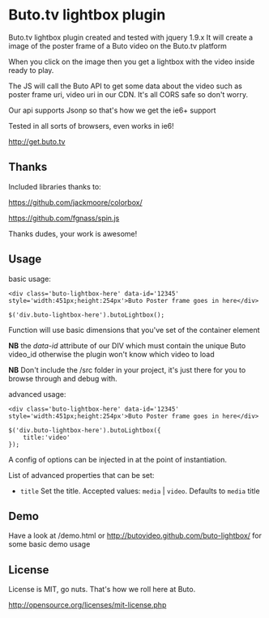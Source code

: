 Buto.tv lightbox plugin
=======================

Buto.tv lightbox plugin created and tested with jquery 1.9.x
It will create a image of the poster frame of a Buto video on the Buto.tv platform

When you click on the image then you get a lightbox with the video 
inside ready to play.

The JS will call the Buto API to get some data about the video such
as poster frame uri, video uri in our CDN.  It's all CORS safe so don't worry.

Our api supports Jsonp so that's how we get the ie6+ support

Tested in all sorts of browsers, even works in ie6!

http://get.buto.tv

Thanks
------
Included libraries thanks to:

https://github.com/jackmoore/colorbox/

https://github.com/fgnass/spin.js

Thanks dudes, your work is awesome!

Usage
-----

basic usage:    

    <div class='buto-lightbox-here' data-id='12345' style='width:451px;height:254px'>Buto Poster frame goes in here</div>
    
    $('div.buto-lightbox-here').butoLightbox();             

Function will use basic dimensions that you've set of the container element

**NB** the *data-id* attribute of our DIV which must contain the unique Buto video_id otherwise the plugin won't know which video to load

**NB** Don't include the /src folder in your project, it's just there for you to browse through and debug with.

advanced usage:

    <div class='buto-lightbox-here' data-id='12345' style='width:451px;height:254px'>Buto Poster frame goes in here</div>

    $('div.buto-lightbox-here').butoLightbox({
        title:'video'
    });

A config of options can be injected in at the point of instantiation.

List of advanced properties that can be set:
*   `title` Set the title. Accepted values: `media` | `video`. Defaults to `media` title

Demo
----
Have a look at /demo.html or http://butovideo.github.com/buto-lightbox/ for some basic demo usage


License
-------

License is MIT, go nuts. That's how we roll here at Buto.

http://opensource.org/licenses/mit-license.php
